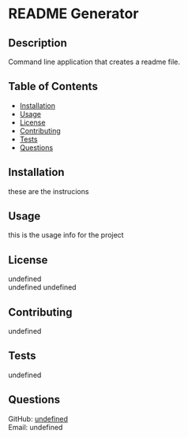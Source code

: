 # README Generator

## Description
Command line application that creates a readme file.

## Table of Contents
- [Installation](#installation)
- [Usage](#usage)
- [License](#license)
- [Contributing](#contributing)
- [Tests](#tests)
- [Questions](#questions)

## Installation
these are the instrucions

## Usage
this is the usage info for the project

## License
undefined  
undefined
undefined

## Contributing
undefined

## Tests
undefined

## Questions
GitHub: [undefined](https://github.com/undefined)  
Email: undefined
